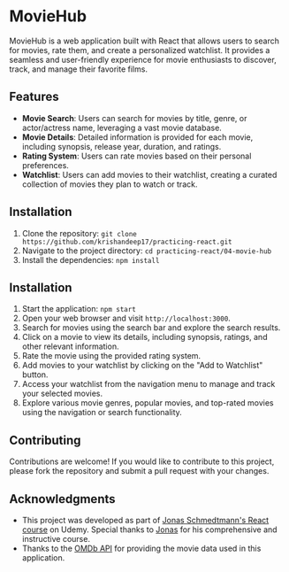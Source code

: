 # MovieHub

MovieHub is a web application built with React that allows users to search for movies, rate them, and create a personalized watchlist. It provides a seamless and user-friendly experience for movie enthusiasts to discover, track, and manage their favorite films.

## Features

- **Movie Search**: Users can search for movies by title, genre, or actor/actress name, leveraging a vast movie database.
- **Movie Details**: Detailed information is provided for each movie, including synopsis, release year, duration, and ratings.
- **Rating System**: Users can rate movies based on their personal preferences.
- **Watchlist**: Users can add movies to their watchlist, creating a curated collection of movies they plan to watch or track.

## Installation

1. Clone the repository: `git clone https://github.com/krishandeep17/practicing-react.git`
2. Navigate to the project directory: `cd practicing-react/04-movie-hub`
3. Install the dependencies: `npm install`

## Installation

1. Start the application: `npm start`
2. Open your web browser and visit `http://localhost:3000`.
3. Search for movies using the search bar and explore the search results.
4. Click on a movie to view its details, including synopsis, ratings, and other relevant information.
5. Rate the movie using the provided rating system.
6. Add movies to your watchlist by clicking on the "Add to Watchlist" button.
7. Access your watchlist from the navigation menu to manage and track your selected movies.
8. Explore various movie genres, popular movies, and top-rated movies using the navigation or search functionality.

## Contributing

Contributions are welcome! If you would like to contribute to this project, please fork the repository and submit a pull request with your changes.

## Acknowledgments

- This project was developed as part of [Jonas Schmedtmann's React course](https://www.udemy.com/course/the-ultimate-react-course/) on Udemy. Special thanks to [Jonas](https://codingheroes.io/) for his comprehensive and instructive course.
- Thanks to the [OMDb API](https://www.omdbapi.com/) for providing the movie data used in this application.
